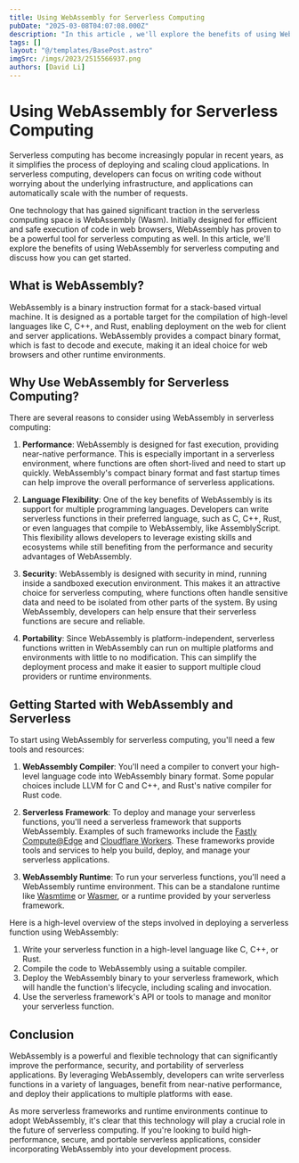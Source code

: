 ```yaml
---
title: Using WebAssembly for Serverless Computing
pubDate: "2025-03-08T04:07:08.000Z"
description: "In this article , we'll explore the benefits of using WebAssembly for serverless computing and discuss how you can get started"
tags: []
layout: "@/templates/BasePost.astro"
imgSrc: /imgs/2023/2515566937.png
authors: [David Li]
---
```

# Using WebAssembly for Serverless Computing

Serverless computing has become increasingly popular in recent years, as it simplifies the process of deploying and scaling cloud applications. In serverless computing, developers can focus on writing code without worrying about the underlying infrastructure, and applications can automatically scale with the number of requests.

One technology that has gained significant traction in the serverless computing space is WebAssembly (Wasm). Initially designed for efficient and safe execution of code in web browsers, WebAssembly has proven to be a powerful tool for serverless computing as well. In this article, we'll explore the benefits of using WebAssembly for serverless computing and discuss how you can get started.

## What is WebAssembly?

WebAssembly is a binary instruction format for a stack-based virtual machine. It is designed as a portable target for the compilation of high-level languages like C, C++, and Rust, enabling deployment on the web for client and server applications. WebAssembly provides a compact binary format, which is fast to decode and execute, making it an ideal choice for web browsers and other runtime environments.

## Why Use WebAssembly for Serverless Computing?

There are several reasons to consider using WebAssembly in serverless computing:

1. **Performance**: WebAssembly is designed for fast execution, providing near-native performance. This is especially important in a serverless environment, where functions are often short-lived and need to start up quickly. WebAssembly's compact binary format and fast startup times can help improve the overall performance of serverless applications.

2. **Language Flexibility**: One of the key benefits of WebAssembly is its support for multiple programming languages. Developers can write serverless functions in their preferred language, such as C, C++, Rust, or even languages that compile to WebAssembly, like AssemblyScript. This flexibility allows developers to leverage existing skills and ecosystems while still benefiting from the performance and security advantages of WebAssembly.

3. **Security**: WebAssembly is designed with security in mind, running inside a sandboxed execution environment. This makes it an attractive choice for serverless computing, where functions often handle sensitive data and need to be isolated from other parts of the system. By using WebAssembly, developers can help ensure that their serverless functions are secure and reliable.

4. **Portability**: Since WebAssembly is platform-independent, serverless functions written in WebAssembly can run on multiple platforms and environments with little to no modification. This can simplify the deployment process and make it easier to support multiple cloud providers or runtime environments.

## Getting Started with WebAssembly and Serverless

To start using WebAssembly for serverless computing, you'll need a few tools and resources:

1. **WebAssembly Compiler**: You'll need a compiler to convert your high-level language code into WebAssembly binary format. Some popular choices include LLVM for C and C++, and Rust's native compiler for Rust code.

2. **Serverless Framework**: To deploy and manage your serverless functions, you'll need a serverless framework that supports WebAssembly. Examples of such frameworks include the [Fastly Compute@Edge](https://www.fastly.com/products/edge-compute/serverless) and [Cloudflare Workers](https://workers.cloudflare.com/). These frameworks provide tools and services to help you build, deploy, and manage your serverless applications.

3. **WebAssembly Runtime**: To run your serverless functions, you'll need a WebAssembly runtime environment. This can be a standalone runtime like [Wasmtime](https://wasmtime.dev/) or [Wasmer](https://wasmer.io/), or a runtime provided by your serverless framework.

Here is a high-level overview of the steps involved in deploying a serverless function using WebAssembly:

1. Write your serverless function in a high-level language like C, C++, or Rust.
2. Compile the code to WebAssembly using a suitable compiler.
3. Deploy the WebAssembly binary to your serverless framework, which will handle the function's lifecycle, including scaling and invocation.
4. Use the serverless framework's API or tools to manage and monitor your serverless function.

## Conclusion

WebAssembly is a powerful and flexible technology that can significantly improve the performance, security, and portability of serverless applications. By leveraging WebAssembly, developers can write serverless functions in a variety of languages, benefit from near-native performance, and deploy their applications to multiple platforms with ease.

As more serverless frameworks and runtime environments continue to adopt WebAssembly, it's clear that this technology will play a crucial role in the future of serverless computing. If you're looking to build high-performance, secure, and portable serverless applications, consider incorporating WebAssembly into your development process.

